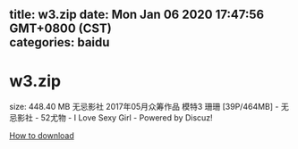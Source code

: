 
title: w3.zip
date: Mon Jan 06 2020 17:47:56 GMT+0800 (CST)    
categories: baidu
---

# w3.zip
size: 448.40 MB
 无忌影社 2017年05月众筹作品 模特3 珊珊 [39P/464MB] - 无忌影社 - 52尤物 - I Love Sexy Girl - Powered by Discuz!
 

[How to download](https://bpcam.bemobtrk.com/go/2ceec3aa-1ca2-46d6-b9ff-aaa5c184517c?jno=64)